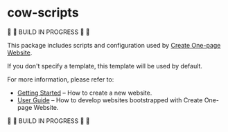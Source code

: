 # cow-scripts

🚧 🚧 BUILD IN PROGRESS 🚧 🚧

This package includes scripts and configuration used by [Create One-page Website](https://github.com/cbazureau/create-one-page-website).

If you don't specify a template, this template will be used by default.

For more information, please refer to:

- [Getting Started](https://github.com/cbazureau/create-one-page-website) – How to create a new website.
- [User Guide](https://github.com/cbazureau/create-one-page-website) – How to develop websites bootstrapped with Create One-page Website.

🚧 🚧 BUILD IN PROGRESS 🚧 🚧

